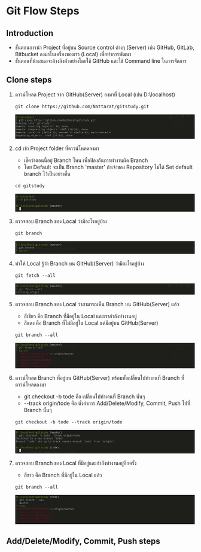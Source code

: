 # Git Flow Steps

## Introduction
* ขั้นตอนการนำ Project ที่อยู่บน Source control ต่างๆ (Server) เช่น GitHub, GitLab, Bitbucket ลงมาในเครื่องของเรา (Local) เพื่อทำการพัฒนา
* ขั้นตอนที่นำเสนอจะอ้างอิงตัวอย่างโดยใช้ GitHub และใช้ Command line ในการจัดการ

## Clone steps
1. ดาวน์โหลด Project จาก GitHub(Server) ลงมาที่ Local (เช่น D:\localhost)
    ```
    git clone https://github.com/Nattarat/gitstudy.git
    ```

    ![Git Step 1](https://raw.githubusercontent.com/Nattarat/git-flow-steps/master/README-images/git-step-1.jpg)

2. cd เข้า Project folder ที่ดาวน์โหลดลงมา
    * เช็คว่าตอนนี้อยู่ Branch ไหน เพื่อป้องกันการทำงานผิด Branch
    * โดย Default จะเป็น Branch 'master' ถ้าเจ้าของ Repository ไม่ได้ Set default branch ไว้เป็นอย่างอื่น

    ```
    cd gitstudy
    ```

    ![Git Step 2](https://raw.githubusercontent.com/Nattarat/git-flow-steps/master/README-images/git-step-2.jpg)

3. ตรวจสอบ Branch ของ Local ว่ามีอะไรอยู่บ้าง
    ```
    git branch
    ```

    ![Git Step 3](https://raw.githubusercontent.com/Nattarat/git-flow-steps/master/README-images/git-step-3.jpg)

4. ทำให้ Local รู้ว่า Branch บน GitHub(Server) ว่ามีอะไรอยู่บ้าง
    ```
    git fetch --all
    ```

    ![Git Step 4](https://raw.githubusercontent.com/Nattarat/git-flow-steps/master/README-images/git-step-4.jpg)

5. ตรวจสอบ Branch ของ Local ว่าสามารถเห็น Branch บน GitHub(Server) แล้ว
    * สีเขียว คือ Branch ที่มีอยู่ใน Local และเรากำลังทำงานอยู่
    * สีแดง คือ Branch ที่ไม่มีอยู่ใน Local แต่มีอยู่บน GitHub(Server)

    ```
    git branch --all
    ```

    ![Git Step 5](https://raw.githubusercontent.com/Nattarat/git-flow-steps/master/README-images/git-step-5.jpg)

6. ดาวน์โหลด Branch ที่อยู่บน GitHub(Server) พร้อมทั้งเปลี่ยนไปทำงานที่ Branch ที่ดาวน์โหลดลงมา
    * git checkout -b tode คือ เปลี่ยนไปทำงานที่ Branch นั้นๆ
    * --track origin/tode คือ ตั้งค่าการ Add/Delete/Modify, Commit, Push ไปที่ Branch นั้นๆ

    ```
    git checkout -b tode --track origin/tode
    ```

    ![Git Step 6](https://raw.githubusercontent.com/Nattarat/git-flow-steps/master/README-images/git-step-6.jpg)

7. ตรวจสอบ Branch ของ Local ที่มีอยู่และกำลังทำงานอยู่อีกครั้ง
    * สีขาว คือ Branch ที่มีอยู่ใน Local แล้ว

    ```
    git branch --all
    ```

    ![Git Step 7](https://raw.githubusercontent.com/Nattarat/git-flow-steps/master/README-images/git-step-7.jpg)

## Add/Delete/Modify, Commit, Push steps
